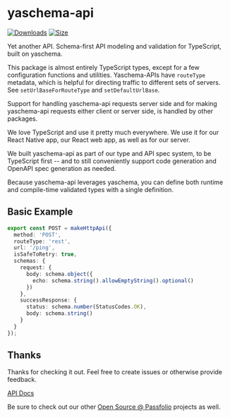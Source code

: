 # yaschema-api

[![Downloads][downloads-badge]][downloads]
[![Size][size-badge]][size]

Yet another API.  Schema-first API modeling and validation for TypeScript, built on yaschema.

This package is almost entirely TypeScript types, except for a few configuration functions and utilities.  Yaschema-APIs have `routeType` metadata, which is helpful for directing traffic to different sets of servers.  See `setUrlBaseForRouteType` and `setDefaultUrlBase`.

Support for handling yaschema-api requests server side and for making yaschema-api requests either client or server side, is handled by other packages.

We love TypeScript and use it pretty much everywhere.  We use it for our React Native app, our React web app, as well as for our server.

We built yaschema-api as part of our type and API spec system, to be TypeScript first -- and to still conveniently support code generation and OpenAPI spec generation as needed.

Because yaschema-api leverages yaschema, you can define both runtime and compile-time validated types with a single definition.

## Basic Example

```typescript
export const POST = makeHttpApi({
  method: 'POST',
  routeType: 'rest',
  url: '/ping',
  isSafeToRetry: true,
  schemas: {
    request: {
      body: schema.object({
        echo: schema.string().allowEmptyString().optional()
      })
    },
    successResponse: {
      status: schema.number(StatusCodes.OK),
      body: schema.string()
    }
  }
});
```

## Thanks

Thanks for checking it out.  Feel free to create issues or otherwise provide feedback.

[API Docs](https://passfolio.github.io/yaschema-api/)

Be sure to check out our other [Open Source @ Passfolio](https://github.com/Passfolio) projects as well.

<!-- Definitions -->

[downloads-badge]: https://img.shields.io/npm/dm/yaschema-api.svg

[downloads]: https://www.npmjs.com/package/yaschema-api

[size-badge]: https://img.shields.io/bundlephobia/minzip/yaschema-api.svg

[size]: https://bundlephobia.com/result?p=yaschema-api
